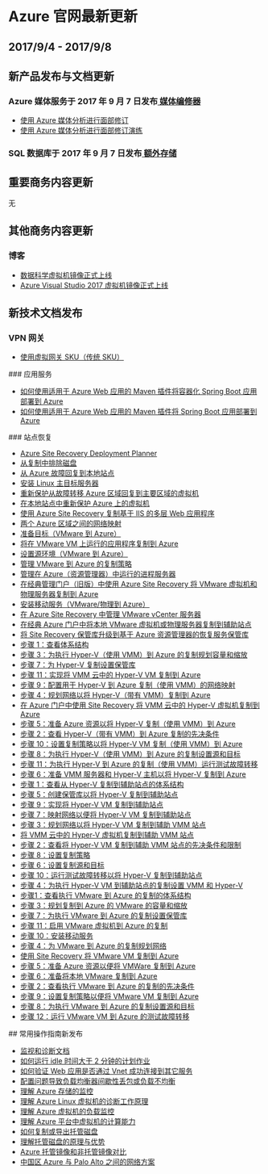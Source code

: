 <properties
	pageTitle="Azure 官网本周更新 | Azure"
    description="Azure 官网本周更新"
    services=""
    documentationCenter=""
    authors=""
    manager=""
    editor=""
    tags=""/>

<tags ms.service="weekly-updates" ms.date="" wacn.date="" wacn.lang="cn"/>

# Azure 官网最新更新


## 2017/9/4 - 2017/9/8

## 新产品发布与文档更新 

<h3>Azure 媒体服务于 2017 年 9 月 7 日发布<a id="weekly-updates-8-30_vpn-gateway" href="/pricing/details/media-services/"> 媒体编修器</a></h3>
<ul>
<li><a id="weekly-updates-9-8_docs-media-services-face-redaction " href="//https://docs.azure.cn/zh-cn/media-services/media-services-face-redaction ">使用 Azure 媒体分析进行面部修订</a></li>
<li><a id="weekly-updates-9-8_docs-media-services-redactor-walkthrough" href="//https://docs.azure.cn/zh-cn/media-services/media-services-redactor-walkthrough">使用 Azure 媒体分析进行面部修订演练</a></li>
</ul>
<h3>SQL 数据库于 2017 年 9 月 7 日发布<a id="weekly-updates-8-30_vpn-gateway" href="/pricing/details/media-services/"> 额外存储</a></h3>

## 重要商务内容更新 

无

## 其他商务内容更新
### 博客
<ul>
<li><a href="/blog/2017/09/08/data-science-vm-images" id="weekly-updates-9-14_blog-data-science-vm-images">数据科学虚拟机镜像正式上线</a></li>
<li><a href="/blog/2017/09/07/visual-studio2017-vm-images" id="weekly-updates-9-14_blog-visual-studio2017-vm-images">Azure Visual Studio 2017 虚拟机镜像正式上线</a></li>
</ul>

## 新技术文档发布

### VPN 网关
<ul>
<li><a id="weekly-updates-9-8_docs-vpn-gateway-about-skus-legacy" href="//docs.azure.cn/zh-cn/vpn-gateway/vpn-gateway-about-skus-legacy">使用虚拟网关 SKU（传统 SKU）</a></li>
</ul>
### 应用服务
<ul>
<li><a id="weekly-updates-9-8_docs-app-service-web-deploy-containerized-spring-boot-app-with-maven-plugin" href="//docs.azure.cn/zh-cn/app-service-web/app-service-web-deploy-containerized-spring-boot-app-with-maven-plugin">如何使用适用于 Azure Web 应用的 Maven 插件将容器化 Spring Boot 应用部署到 Azure</a></li>
<li><a id="weekly-updates-9-8_docs-app-service-web-deploy-spring-boot-app-with-maven-plugin" href="//docs.azure.cn/zh-cn/app-service-web/app-service-web-deploy-spring-boot-app-with-maven-plugin">如何使用适用于 Azure Web 应用的 Maven 插件将 Spring Boot 应用部署到 Azure</a></li>
</ul>
### 站点恢复
<ul>
<li><a id="weekly-updates-9-8_docs-site-recovery-deployment-planner" href="//docs.azure.cn/zh-cn/site-recovery/site-recovery-deployment-planner">Azure Site Recovery Deployment Planner</a></li>
<li><a id="weekly-updates-9-8_docs-site-recovery-exclude-disk" href="//docs.azure.cn/zh-cn/site-recovery/site-recovery-exclude-disk">从复制中排除磁盘</a></li>
<li><a id="weekly-updates-9-8_docs-site-recovery-how-to-failback-azure-to-vmware" href="//docs.azure.cn/zh-cn/site-recovery/site-recovery-how-to-failback-azure-to-vmware">从 Azure 故障回复到本地站点</a></li>
<li><a id="weekly-updates-9-8_docs-site-recovery-how-to-install-linux-master-target" href="//docs.azure.cn/zh-cn/site-recovery/site-recovery-how-to-install-linux-master-target">安装 Linux 主目标服务器</a></li>
<li><a id="weekly-updates-9-8_docs-site-recovery-how-to-reprotect-azure-to-azure" href="//docs.azure.cn/zh-cn/site-recovery/site-recovery-how-to-reprotect-azure-to-azure">重新保护从故障转移 Azure 区域回复到主要区域的虚拟机</a></li>
<li><a id="weekly-updates-9-8_docs-site-recovery-how-to-reprotect" href="//docs.azure.cn/zh-cn/site-recovery/site-recovery-how-to-reprotect">在本地站点中重新保护 Azure 上的虚拟机</a></li>
<li><a id="weekly-updates-9-8_docs-site-recovery-iis" href="//docs.azure.cn/zh-cn/site-recovery/site-recovery-iis">使用 Azure Site Recovery 复制基于 IIS 的多层 Web 应用程序</a></li>
<li><a id="weekly-updates-9-8_docs-site-recovery-network-mapping-azure-to-azure" href="//docs.azure.cn/zh-cn/site-recovery/site-recovery-network-mapping-azure-to-azure">两个 Azure 区域之间的网络映射</a></li>
<li><a id="weekly-updates-9-8_docs-site-recovery-prepare-target-vmware-to-azure" href="//docs.azure.cn/zh-cn/site-recovery/site-recovery-prepare-target-vmware-to-azure">准备目标（VMware 到 Azure）</a></li>
<li><a id="weekly-updates-9-8_docs-site-recovery-replicate-vmware-to-azure" href="//docs.azure.cn/zh-cn/site-recovery/site-recovery-replicate-vmware-to-azure">将在 VMware VM 上运行的应用程序复制到 Azure</a></li>
<li><a id="weekly-updates-9-8_docs-site-recovery-set-up-vmware-to-azure" href="//docs.azure.cn/zh-cn/site-recovery/site-recovery-set-up-vmware-to-azure">设置源环境（VMware 到 Azure）</a></li>
<li><a id="weekly-updates-9-8_docs-site-recovery-setup-replication-settings-vmware" href="//docs.azure.cn/zh-cn/site-recovery/site-recovery-setup-replication-settings-vmware">管理 VMware 到 Azure 的复制策略</a></li>
<li><a id="weekly-updates-9-8_docs-site-recovery-vmware-setup-azure-ps-resource-manager" href="//docs.azure.cn/zh-cn/site-recovery/site-recovery-vmware-setup-azure-ps-resource-manager">管理在 Azure（资源管理器）中运行的进程服务器</a></li>
<li><a id="weekly-updates-9-8_docs-site-recovery-vmware-to-azure-classic-legacy" href="//docs.azure.cn/zh-cn/site-recovery/site-recovery-vmware-to-azure-classic-legacy">在经典管理门户（旧版）中使用 Azure Site Recovery 将 VMware 虚拟机和物理服务器复制到 Azure</a></li>
<li><a id="weekly-updates-9-8_docs-site-recovery-vmware-to-azure-install-mob-svc" href="//docs.azure.cn/zh-cn/site-recovery/site-recovery-vmware-to-azure-install-mob-svc">安装移动服务（VMware/物理到 Azure）</a></li>
<li><a id="weekly-updates-9-8_docs-site-recovery-vmware-to-azure-manage-vCenter" href="//docs.azure.cn/zh-cn/site-recovery/site-recovery-vmware-to-azure-manage-vCenter">在 Azure Site Recovery 中管理 VMware vCenter 服务器</a></li>
<li><a id="weekly-updates-9-8_docs-site-recovery-vmware-to-vmware" href="//docs.azure.cn/zh-cn/site-recovery/site-recovery-vmware-to-vmware">在经典 Azure 门户中将本地 VMware 虚拟机或物理服务器复制到辅助站点</a></li>
<li><a id="weekly-updates-9-8_docs-upgrade-site-recovery-vaults" href="//docs.azure.cn/zh-cn/site-recovery/upgrade-site-recovery-vaults">将 Site Recovery 保管库升级到基于 Azure 资源管理器的恢复服务保管库</a></li>
<li><a id="weekly-updates-9-8_docs-vmm-to-azure-walkthrough-architecture" href="//docs.azure.cn/zh-cn/site-recovery/vmm-to-azure-walkthrough-architecture">步骤 1：查看体系结构</a></li>
<li><a id="weekly-updates-9-8_docs-vmm-to-azure-walkthrough-capacity" href="//docs.azure.cn/zh-cn/site-recovery/vmm-to-azure-walkthrough-capacity">步骤 3：为执行 Hyper-V（使用 VMM）到 Azure 的复制规划容量和缩放</a></li>
<li><a id="weekly-updates-9-8_docs-vmm-to-azure-walkthrough-create-vault" href="//docs.azure.cn/zh-cn/site-recovery/vmm-to-azure-walkthrough-create-vault">步骤 7：为 Hyper-V 复制设置保管库</a></li>
<li><a id="weekly-updates-9-8_docs-vmm-to-azure-walkthrough-enable-replication" href="//docs.azure.cn/zh-cn/site-recovery/vmm-to-azure-walkthrough-enable-replication">步骤 11：实现将 VMM 云中的 Hyper-V VM 复制到 Azure</a></li>
<li><a id="weekly-updates-9-8_docs-vmm-to-azure-walkthrough-network-mapping" href="//docs.azure.cn/zh-cn/site-recovery/vmm-to-azure-walkthrough-network-mapping">步骤 9：配置用于 Hyper-V 到 Azure 复制（使用 VMM）的网络映射</a></li>
<li><a id="weekly-updates-9-8_docs-vmm-to-azure-walkthrough-network" href="//docs.azure.cn/zh-cn/site-recovery/vmm-to-azure-walkthrough-network">步骤 4：规划网络以将 Hyper-V（带有 VMM）复制到 Azure</a></li>
<li><a id="weekly-updates-9-8_docs-vmm-to-azure-walkthrough-overview" href="//docs.azure.cn/zh-cn/site-recovery/vmm-to-azure-walkthrough-overview">在 Azure 门户中使用 Site Recovery 将 VMM 云中的 Hyper-V 虚拟机复制到 Azure</a></li>
<li><a id="weekly-updates-9-8_docs-vmm-to-azure-walkthrough-prepare-azure" href="//docs.azure.cn/zh-cn/site-recovery/vmm-to-azure-walkthrough-prepare-azure">步骤 5：准备 Azure 资源以将 Hyper-V 复制（使用 VMM）到 Azure</a></li>
<li><a id="weekly-updates-9-8_docs-vmm-to-azure-walkthrough-prerequisites" href="//docs.azure.cn/zh-cn/site-recovery/vmm-to-azure-walkthrough-prerequisites">步骤 2：查看 Hyper-V（带有 VMM）到 Azure 复制的先决条件</a></li>
<li><a id="weekly-updates-9-8_docs-vmm-to-azure-walkthrough-replication" href="//docs.azure.cn/zh-cn/site-recovery/vmm-to-azure-walkthrough-replication">步骤 10：设置复制策略以将 Hyper-V VM 复制（使用 VMM）到 Azure</a></li>
<li><a id="weekly-updates-9-8_docs-vmm-to-azure-walkthrough-source-target" href="//docs.azure.cn/zh-cn/site-recovery/vmm-to-azure-walkthrough-source-target">步骤 8：为执行 Hyper-V（使用 VMM）到 Azure 的复制设置源和目标</a></li>
<li><a id="weekly-updates-9-8_docs-vmm-to-azure-walkthrough-test-failover" href="//docs.azure.cn/zh-cn/site-recovery/vmm-to-azure-walkthrough-test-failover">步骤 11：为执行 Hyper-V 到 Azure 的复制（使用 VMM）运行测试故障转移</a></li>
<li><a id="weekly-updates-9-8_docs-vmm-to-azure-walkthrough-vmm-hyper-v" href="//docs.azure.cn/zh-cn/site-recovery/vmm-to-azure-walkthrough-vmm-hyper-v">步骤 6：准备 VMM 服务器和 Hyper-V 主机以将 Hyper-V 复制到 Azure</a></li>
<li><a id="weekly-updates-9-8_docs-vmm-to-vmm-walkthrough-architecture" href="//docs.azure.cn/zh-cn/site-recovery/vmm-to-vmm-walkthrough-architecture">步骤 1：查看从 Hyper-V 复制到辅助站点的体系结构</a></li>
<li><a id="weekly-updates-9-8_docs-vmm-to-vmm-walkthrough-create-vault" href="//docs.azure.cn/zh-cn/site-recovery/vmm-to-vmm-walkthrough-create-vault">步骤 5：创建保管库以将 Hyper-V 复制到辅助站点</a></li>
<li><a id="weekly-updates-9-8_docs-vmm-to-vmm-walkthrough-enable-replication" href="//docs.azure.cn/zh-cn/site-recovery/vmm-to-vmm-walkthrough-enable-replication">步骤 9：实现将 Hyper-V VM 复制到辅助站点</a></li>
<li><a id="weekly-updates-9-8_docs-vmm-to-vmm-walkthrough-network-mapping" href="//docs.azure.cn/zh-cn/site-recovery/vmm-to-vmm-walkthrough-network-mapping">步骤 7：映射网络以便将 Hyper-V VM 复制到辅助站点</a></li>
<li><a id="weekly-updates-9-8_docs-vmm-to-vmm-walkthrough-network" href="//docs.azure.cn/zh-cn/site-recovery/vmm-to-vmm-walkthrough-network">步骤 3：规划网络以将 Hyper-V VM 复制到辅助 VMM 站点</a></li>
<li><a id="weekly-updates-9-8_docs-vmm-to-vmm-walkthrough-overview" href="//docs.azure.cn/zh-cn/site-recovery/vmm-to-vmm-walkthrough-overview">将 VMM 云中的 Hyper-V 虚拟机复制到辅助 VMM 站点</a></li>
<li><a id="weekly-updates-9-8_docs-vmm-to-vmm-walkthrough-prerequisites" href="//docs.azure.cn/zh-cn/site-recovery/vmm-to-vmm-walkthrough-prerequisites">步骤 2：查看将 Hyper-V VM 复制到辅助 VMM 站点的先决条件和限制</a></li>
<li><a id="weekly-updates-9-8_docs-vmm-to-vmm-walkthrough-replication" href="//docs.azure.cn/zh-cn/site-recovery/vmm-to-vmm-walkthrough-replication">步骤 8：设置复制策略</a></li>
<li><a id="weekly-updates-9-8_docs-vmm-to-vmm-walkthrough-source-target" href="//docs.azure.cn/zh-cn/site-recovery/vmm-to-vmm-walkthrough-source-target">步骤 6：设置复制源和目标</a></li>
<li><a id="weekly-updates-9-8_docs-vmm-to-vmm-walkthrough-test-failover" href="//docs.azure.cn/zh-cn/site-recovery/vmm-to-vmm-walkthrough-test-failover">步骤 10：运行测试故障转移以将 Hyper-V 复制到辅助站点</a></li>
<li><a id="weekly-updates-9-8_docs-vmm-to-vmm-walkthrough-vmm-hyper-v" href="//docs.azure.cn/zh-cn/site-recovery/vmm-to-vmm-walkthrough-vmm-hyper-v">步骤 4：为执行 Hyper-V VM 到辅助站点的复制设置 VMM 和 Hyper-V</a></li>
<li><a id="weekly-updates-9-8_docs-vmware-walkthrough-architecture" href="//docs.azure.cn/zh-cn/site-recovery/vmware-walkthrough-architecture">步骤1：查看执行 VMware 到 Azure 的复制的体系结构</a></li>
<li><a id="weekly-updates-9-8_docs-vmware-walkthrough-capacity" href="//docs.azure.cn/zh-cn/site-recovery/vmware-walkthrough-capacity">步骤 3：规划复制到 Azure 的 VMware 的容量和缩放</a></li>
<li><a id="weekly-updates-9-8_docs-vmware-walkthrough-create-vault" href="//docs.azure.cn/zh-cn/site-recovery/vmware-walkthrough-create-vault">步骤 7：为执行 VMware 到 Azure 的复制设置保管库</a></li>
<li><a id="weekly-updates-9-8_docs-vmware-walkthrough-enable-replication" href="//docs.azure.cn/zh-cn/site-recovery/vmware-walkthrough-enable-replication">步骤 11：启用 VMware 虚拟机到 Azure 的复制</a></li>
<li><a id="weekly-updates-9-8_docs-vmware-walkthrough-install-mobility" href="//docs.azure.cn/zh-cn/site-recovery/vmware-walkthrough-install-mobility">步骤 10：安装移动服务</a></li>
<li><a id="weekly-updates-9-8_docs-vmware-walkthrough-network" href="//docs.azure.cn/zh-cn/site-recovery/vmware-walkthrough-network">步骤 4：为 VMware 到 Azure 的复制规划网络</a></li>
<li><a id="weekly-updates-9-8_docs-vmware-walkthrough-overview" href="//docs.azure.cn/zh-cn/site-recovery/vmware-walkthrough-overview">使用 Site Recovery 将 VMware VM 复制到 Azure</a></li>
<li><a id="weekly-updates-9-8_docs-vmware-walkthrough-prepare-azure" href="//docs.azure.cn/zh-cn/site-recovery/vmware-walkthrough-prepare-azure">步骤 5：准备 Azure 资源以便将 VMWare 复制到 Azure</a></li>
<li><a id="weekly-updates-9-8_docs-vmware-walkthrough-prepare-vmware" href="//docs.azure.cn/zh-cn/site-recovery/vmware-walkthrough-prepare-vmware">步骤 6：准备将本地 VMware 复制到 Azure</a></li>
<li><a id="weekly-updates-9-8_docs-vmware-walkthrough-prerequisites" href="//docs.azure.cn/zh-cn/site-recovery/vmware-walkthrough-prerequisites">步骤 2：查看执行 VMware 到 Azure 的复制的先决条件</a></li>
<li><a id="weekly-updates-9-8_docs-vmware-walkthrough-replication" href="//docs.azure.cn/zh-cn/site-recovery/vmware-walkthrough-replication">步骤 9：设置复制策略以便将 VMware VM 复制到 Azure</a></li>
<li><a id="weekly-updates-9-8_docs-vmware-walkthrough-source-target" href="//docs.azure.cn/zh-cn/site-recovery/vmware-walkthrough-source-target">步骤 8：为执行 VMware 到 Azure 的复制设置源和目标</a></li>
<li><a id="weekly-updates-9-8_docs-vmware-walkthrough-test-failover" href="//docs.azure.cn/zh-cn/site-recovery/vmware-walkthrough-test-failover">步骤 12：运行 VMware VM 到 Azure 的测试故障转移</a></li>
</ul>
## 常用操作指南新发布
<ul>
<li><a id="weekly-updates-9-8_docs-index" href="//docs.azure.cn/zh-cn/articles/monitoring-and-diagnostics/index">监视和诊断文档 </a></li>
<li><a id="weekly-updates-9-8_docs-aog-app-service-web-qa-run-web-jobs-with-idle-time-greater-than-2-minutes" href="//docs.azure.cn/zh-cn/articles/app-service-web/aog-app-service-web-qa-run-web-jobs-with-idle-time-greater-than-2-minutes">如何运行 idle 时间大于 2 分钟的计划作业</a></li>
<li><a id="weekly-updates-9-8_docs-aog-app-service-web-qa-verify-connection-with-other-services-via-vnet" href="//docs.azure.cn/zh-cn/articles/app-service-web/aog-app-service-web-qa-verify-connection-with-other-services-via-vnet">如何验证 Web 应用是否通过 Vnet 成功连接到其它服务</a></li>
<li><a id="weekly-updates-9-8_docs-aog-load-balancer-qa-packet-loss-or-no-response" href="//docs.azure.cn/zh-cn/articles/load-balancer/aog-load-balancer-qa-packet-loss-or-no-response">配置问题导致负载均衡器间歇性丢包或负载不均衡</a></li>
<li><a id="weekly-updates-9-8_docs-aog-monitoring-and-diagnostics-storage-understanding" href="//docs.azure.cn/zh-cn/articles/monitoring-and-diagnostics/aog-monitoring-and-diagnostics-storage-understanding">理解 Azure 存储的监控</a></li>
<li><a id="weekly-updates-9-8_docs-aog-monitoring-and-diagnostics-virtual-machines-linux-operating-principle-understanding" href="//docs.azure.cn/zh-cn/articles/monitoring-and-diagnostics/aog-monitoring-and-diagnostics-virtual-machines-linux-operating-principle-understanding">理解 Azure Linux 虚拟机的诊断工作原理</a></li>
<li><a id="weekly-updates-9-8_docs-aog-monitoring-and-diagnostics-virtual-machines-load-monitoring-understanding" href="//docs.azure.cn/zh-cn/articles/monitoring-and-diagnostics/aog-monitoring-and-diagnostics-virtual-machines-load-monitoring-understanding">理解 Azure 虚拟机的负载监控</a></li>
<li><a id="weekly-updates-9-8_docs-aog-virtual-machines-compute-performance-understanding" href="//docs.azure.cn/zh-cn/articles/virtual-machines/aog-virtual-machines-compute-performance-understanding">理解 Azure 平台中虚拟机的计算能力</a></li>
<li><a id="weekly-updates-9-8_docs-aog-virtual-machines-howto-export-managed-disks" href="//docs.azure.cn/zh-cn/articles/virtual-machines/aog-virtual-machines-howto-export-managed-disks">如何复制或导出托管磁盘</a></li>
<li><a id="weekly-updates-9-8_docs-aog-virtual-machines-managed-disks-principles-and-advantages-understanding" href="//docs.azure.cn/zh-cn/articles/virtual-machines/aog-virtual-machines-managed-disks-principles-and-advantages-understanding">理解托管磁盘的原理与优势</a></li>
<li><a id="weekly-updates-9-8_docs-aog-virtual-machines-managed-image-and-unmanaged-image-diff" href="//docs.azure.cn/zh-cn/articles/virtual-machines/aog-virtual-machines-managed-image-and-unmanaged-image-diff">Azure 托管镜像和非托管镜像对比</a></li>
<li><a id="weekly-updates-9-8_docs-aog-virtual-network-connect-with-palo-alto-guidance" href="//docs.azure.cn/zh-cn/articles/virtual-network/aog-virtual-network-connect-with-palo-alto-guidance">中国区 Azure 与 Palo Alto 之间的网络方案</a></li>
</ul>